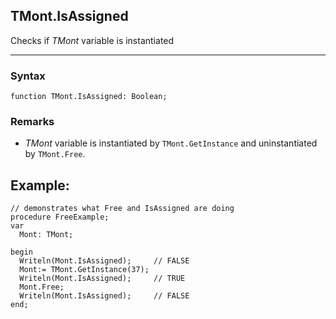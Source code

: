 ## TMont.IsAssigned

Checks if *TMont* variable is instantiated

---

### Syntax
```delphi
function TMont.IsAssigned: Boolean;
```

### Remarks

*   *TMont* variable is instantiated by `TMont.GetInstance` and uninstantiated by `TMont.Free`.

## Example:
```delphi
// demonstrates what Free and IsAssigned are doing
procedure FreeExample;
var
  Mont: TMont;

begin
  Writeln(Mont.IsAssigned);     // FALSE
  Mont:= TMont.GetInstance(37);
  Writeln(Mont.IsAssigned);     // TRUE
  Mont.Free;
  Writeln(Mont.IsAssigned);     // FALSE
end;
```
